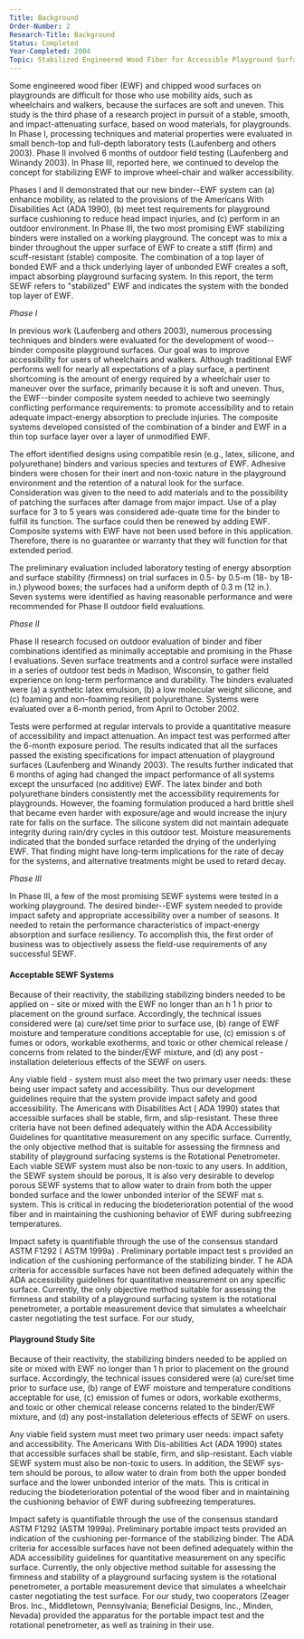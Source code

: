 ```yaml
---
Title: Background
Order-Number: 2
Research-Title: Background
Status: Completed
Year-Completed: 2004
Topic: Stabilized Engineered Wood Fiber for Accessible Playground Surfaces 
---
```


Some engineered wood fiber (EWF) and chipped wood surfaces on playgrounds are difficult for those who use mobility aids, such as wheelchairs and walkers, because the surfaces are soft and uneven. This study is the third phase of a research project in pursuit of a stable, smooth, and impact-attenuating surface, based on wood materials, for playgrounds. In Phase I, processing techniques and material properties were evaluated in small bench-top and full-depth laboratory tests (Laufenberg and others 2003). Phase II involved 6 months of outdoor field testing (Laufenberg and Winandy 2003). In Phase III, reported here, we continued to develop the concept for stabilizing EWF to improve wheel-chair and walker accessibility.

Phases I and II demonstrated that our new binder--EWF system can (a) enhance mobility, as related to the provisions of the Americans With Disabilities Act (ADA 1990), (b) meet test requirements for playground surface cushioning to reduce head impact injuries, and (c) perform in an outdoor environment. In Phase III, the two most promising EWF stabilizing binders were installed on a working playground. The concept was to mix a binder throughout the upper surface of EWF to create a stiff (firm) and scuff-resistant (stable) composite. The combination of a top layer of bonded EWF and a thick underlying layer of unbonded EWF creates a soft, impact absorbing playground surfacing system. In this report, the term SEWF refers to "stabilized" EWF and indicates the system with the bonded top layer of EWF.

*Phase I*

In previous work (Laufenberg and others 2003), numerous processing techniques and binders were evaluated for the development of wood--binder composite playground surfaces. Our goal was to improve accessibility for users of wheelchairs and walkers. Although traditional EWF performs well for nearly all expectations of a play surface, a pertinent shortcoming is the amount of energy required by a wheelchair user to maneuver over the surface, primarily because it is soft and uneven. Thus, the EWF--binder composite system needed to achieve two seemingly conflicting performance requirements: to promote accessibility and to retain adequate impact-energy absorption to preclude injuries. The composite systems developed consisted of the combination of a binder and EWF in a thin top surface layer over a layer of unmodified EWF.

The effort identified designs using compatible resin (e.g., latex, silicone, and polyurethane) binders and various species and textures of EWF. Adhesive binders were chosen for their inert and non-toxic nature in the playground environment and the retention of a natural look for the surface. Consideration was given to the need to add materials and to the possibility of patching the surfaces after damage from major impact. Use of a play surface for 3 to 5 years was considered ade-quate time for the binder to fulfill its function. The surface could then be renewed by adding EWF. Composite systems with EWF have not been used before in this application. Therefore, there is no guarantee or warranty that they will function for that extended period.

The preliminary evaluation included laboratory testing of energy absorption and surface stability (firmness) on trial surfaces in 0.5- by 0.5-m (18- by 18-in.) plywood boxes; the surfaces had a uniform depth of 0.3 m (12 in.). Seven systems were identified as having reasonable performance and were recommended for Phase II outdoor field evaluations.

*Phase II*

Phase II research focused on outdoor evaluation of binder and fiber combinations identified as minimally acceptable and promising in the Phase I evaluations. Seven surface treatments and a control surface were installed in a series of outdoor test beds in Madison, Wisconsin, to gather field experience on long-term performance and durability. The binders evaluated were (a) a synthetic latex emulsion, (b) a low molecular weight silicone, and (c) foaming and non-foaming resilient polyurethane. Systems were evaluated over a 6-month period, from April to October 2002.

Tests were performed at regular intervals to provide a quantitative measure of accessibility and impact attenuation. An impact test was performed after the 6-month exposure period. The results indicated that all the surfaces passed the existing specifications for impact attenuation of playground surfaces (Laufenberg and Winandy 2003). The results further indicated that 6 months of aging had changed the impact performance of all systems except the unsurfaced (no additive) EWF. The latex binder and both polyurethane binders consistently met the accessibility requirements for playgrounds. However, the foaming formulation produced a hard brittle shell that became even harder with exposure/age and would increase the injury rate for falls on the surface. The silicone system did not maintain adequate integrity during rain/dry cycles in this outdoor test. Moisture measurements indicated that the bonded surface retarded the drying of the underlying EWF. That finding might have long-term implications for the rate of decay for the systems, and alternative treatments might be used to retard decay.

*Phase III*

In Phase III, a few of the most promising SEWF systems were tested in a working playground. The desired binder--EWF system needed to provide impact safety and appropriate accessibility over a number of seasons. It needed to retain the performance characteristics of impact-energy absorption and surface resiliency. To accomplish this, the first order of business was to objectively assess the field-use requirements of any successful SEWF.

#### Acceptable SEWF Systems

Because of their reactivity, the stabilizing stabilizing binders needed to be applied on - site or mixed with the EWF no longer than an h 1 h prior to placement on the ground surface. Accordingly, the technical issues considered were (a) cure/set time prior to surface use, (b) range of EWF moisture and temperature conditions acceptable for use, (c) emission s of fumes or odors, workable exotherms, and toxic or other chemical release / concerns from related to the binder/EWF mixture, and (d) any post - installation deleterious effects of the SEWF on users.

Any viable field - system must also meet the two primary user needs: these being user impact safety and accessibility. Thus our development guidelines require that the system provide impact safety and good accessibility. The Americans with Disabilities Act ( ADA 1990) states that accessible surfaces shall be stable, firm, and slip-resistant. These three criteria have not been defined adequately within the ADA Accessibility Guidelines for quantitative measurement on any specific surface. Currently, the only objective method that is suitable for assessing the firmness and stability of playground surfacing systems is the Rotational Penetrometer. Each viable SEWF system must also be non-toxic to any users. In addition, the SEWF system should be porous, It is also very desirable to develop porous SEWF systems that to allow water to drain from both the upper bonded surface and the lower unbonded interior of the SEWF mat s. system. This is critical in reducing the biodeterioration potential of the wood fiber and in maintaining the cushioning behavior of EWF during subfreezing temperatures.

Impact safety is quantifiable through the use of the consensus standard ASTM F1292 ( ASTM 1999a) . Preliminary portable impact test s provided an indication of the cushioning performance of the stabilizing binder. T he ADA criteria for accessible surfaces have not been defined adequately within the ADA accessibility guidelines for quantitative measurement on any specific surface. Currently, the only objective method suitable for assessing the firmness and stability of a playground surfacing system is the rotational penetrometer, a portable measurement device that simulates a wheelchair caster negotiating the test surface. For our study,

#### Playground Study Site

Because of their reactivity, the stabilizing binders needed to be applied on site or mixed with EWF no longer than 1 h prior to placement on the ground surface. Accordingly, the technical issues considered were (a) cure/set time prior to surface use, (b) range of EWF moisture and temperature conditions acceptable for use, (c) emission of fumes or odors, workable exotherms, and toxic or other chemical release concerns related to the binder/EWF mixture, and (d) any post-installation deleterious effects of SEWF on users.

Any viable field system must meet two primary user needs: impact safety and accessibility. The Americans With Dis-abilities Act (ADA 1990) states that accessible surfaces shall be stable, firm, and slip-resistant. Each viable SEWF system must also be non-toxic to users. In addition, the SEWF sys-tem should be porous, to allow water to drain from both the upper bonded surface and the lower unbonded interior of the mats. This is critical in reducing the biodeterioration potential of the wood fiber and in maintaining the cushioning behavior of EWF during subfreezing temperatures.

Impact safety is quantifiable through the use of the consensus standard ASTM F1292 (ASTM 1999a). Preliminary portable impact tests provided an indication of the cushioning per-formance of the stabilizing binder. The ADA criteria for accessible surfaces have not been defined adequately within the ADA accessibility guidelines for quantitative measurement on any specific surface. Currently, the only objective method suitable for assessing the firmness and stability of a playground surfacing system is the rotational penetrometer, a portable measurement device that simulates a wheelchair caster negotiating the test surface. For our study, two cooperators (Zeager Bros. Inc., Middletown, Pennsylvania; Beneficial Designs, Inc., Minden, Nevada) provided the apparatus for the portable impact test and the rotational penetrometer, as well as training in their use.
